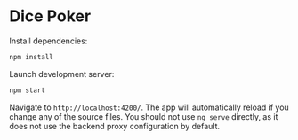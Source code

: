 # Dice Poker

Install dependencies:

```sh
npm install
```

Launch development server:

```sh
npm start
```

Navigate to `http://localhost:4200/`. The app will automatically reload if you change
any of the source files. You should not use `ng serve` directly, as it does not use the backend proxy configuration by default.
